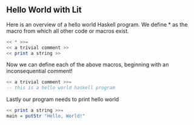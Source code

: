 ## Hello World with Lit

Here is an overview of a hello world Haskell program.  We define * as the macro from which all other code or macros exist.
```Haskell
<< * >>=
<< a trivial comment >>
<< print a string >>
```
Now we can define each of the above macros,
beginning with an inconsequential comment!
```Haskell
<< a trivial comment >>=
-- this is a hello world haskell program
```
Lastly our program needs to print hello world
```Haskell
<< print a string >>=
main = putStr "Hello, World!"
```

